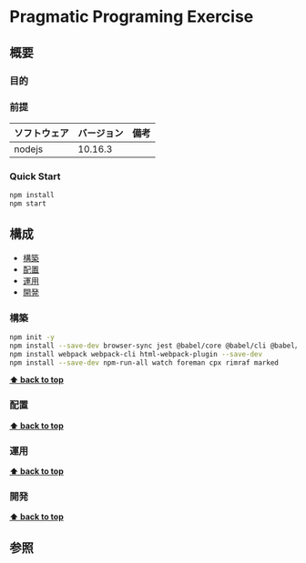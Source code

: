# Pragmatic Programing Exercise

## 概要

### 目的

### 前提

| ソフトウェア   | バージョン | 備考 |
| :------------- | :--------- | :--- |
| nodejs         | 10.16.3     |      |


### Quick Start

```bash
npm install
npm start
```

## 構成

- [構築](#構築)
- [配置](#配置)
- [運用](#運用)
- [開発](#開発)

### 構築

```bash
npm init -y
npm install --save-dev browser-sync jest @babel/core @babel/cli @babel/preset-env @babel/register
npm install webpack webpack-cli html-webpack-plugin --save-dev
npm install --save-dev npm-run-all watch foreman cpx rimraf marked
```

**[⬆ back to top](#構成)**

### 配置

**[⬆ back to top](#構成)**

### 運用

**[⬆ back to top](#構成)**

### 開発

**[⬆ back to top](#構成)**

## 参照